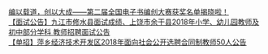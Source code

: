   
[编以载道，创以大成——第二届全国电子书编创大赛获奖名单揭晓啦！](http://www.dianyue.me/archives/961/8u6lcernggqry5yo/)  
[【面试公告】九江市修水县面试成绩、上饶市余干县2018年小学、幼儿园教师及初中部分学科 教师招聘面试公告](http://www.dianyue.me/archives/343/s1v8yby2l3rjg1bh/)  
[【单招】萍乡经济技术开发区2018年面向社会公开选聘合同制教师50人公告](http://www.dianyue.me/archives/320/rekuoznc6nanmzrg/)